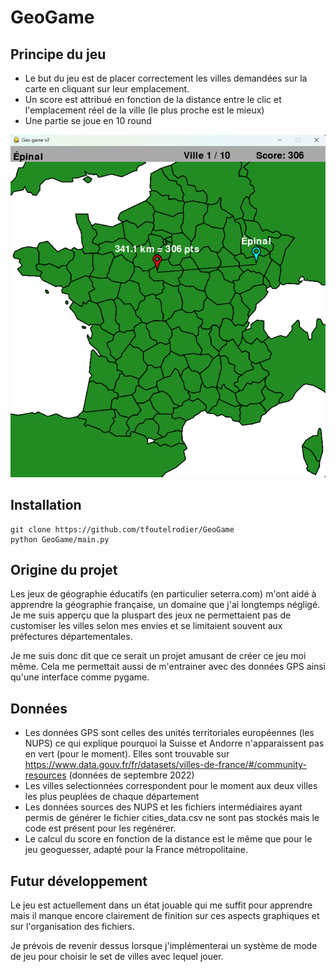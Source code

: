 # GeoGame

## Principe du jeu
- Le but du jeu est de placer correctement les villes demandées sur la carte en cliquant sur leur emplacement.
- Un score est attribué en fonction de la distance entre le clic et l'emplacement réel de la ville (le plus proche est le mieux)
- Une partie se joue en 10 round

![GeoGame Screenshot](data/GeoGame_screenshot.png)


## Installation
```
git clone https://github.com/tfoutelrodier/GeoGame
python GeoGame/main.py 
```

## Origine du projet

Les jeux de géographie éducatifs (en particulier seterra.com) m'ont aidé à apprendre la géographie française, un domaine que j'ai longtemps négligé.
Je me suis apperçu que la pluspart des jeux ne permettaient pas de customiser les villes selon mes envies et se limitaient souvent aux préfectures départementales. 

Je me suis donc dit que ce serait un projet amusant de créer ce jeu moi même. Cela me permettait aussi de m'entrainer avec des données GPS ainsi qu'une interface comme pygame.

## Données
- Les données GPS sont celles des unités territoriales européennes (les NUPS) ce qui explique pourquoi la Suisse et Andorre n'apparaissent pas en vert (pour le moment). 
Elles sont trouvable sur https://www.data.gouv.fr/fr/datasets/villes-de-france/#/community-resources (données de septembre 2022)
- Les villes selectionnées correspondent pour le moment aux deux villes les plus peuplées de chaque département
- Les données sources des NUPS et les fichiers intermédiaires ayant permis de générer le fichier cities_data.csv ne sont pas stockés mais le code est présent pour les regénérer.
- Le calcul du score en fonction de la distance est le même que pour le jeu geoguesser, adapté pour la France métropolitaine.

## Futur développement
Le jeu est actuellement dans un état jouable qui me suffit pour apprendre mais il manque encore clairement de finition sur ces aspects graphiques et sur l'organisation des fichiers. 

Je prévois de revenir dessus lorsque j'implémenterai un système de mode de jeu pour choisir le set de villes avec lequel jouer.